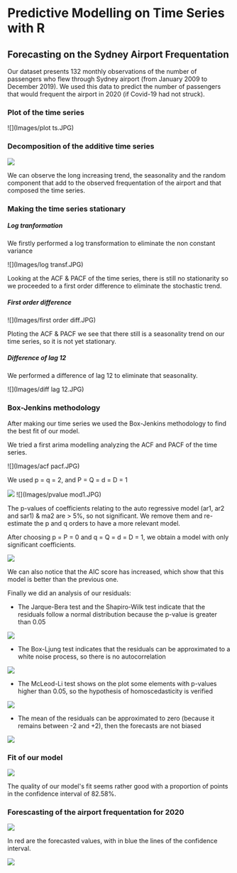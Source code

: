 # Predictive Modelling on Time Series with R
## Forecasting on the Sydney Airport Frequentation

Our dataset presents 132 monthly observations of the number of passengers who flew through Sydney airport (from January 2009 to December 2019).
We used this data to predict the number of passengers that would frequent the airport in 2020 (if Covid-19 had not struck).

### Plot of the time series

![](Images/plot ts.JPG)

### Decomposition of the additive time series

![](Images/decomposition.JPG)

We can observe the long increasing trend, the seasonality and the random component that add to the observed frequentation of the airport and that composed the time series. 

### Making the time series stationary 

##### Log tranformation

We firstly performed a log transformation to eliminate the non constant variance

![](Images/log transf.JPG)

Looking at the ACF & PACF of the time series, there is still no stationarity so we proceeded to a first order difference to eliminate the stochastic trend.

##### First order difference

![](Images/first order diff.JPG)

Ploting the ACF & PACF we see that there still is a seasonality trend on our time series, so it is not yet stationary.

##### Difference of lag 12

We performed a difference of lag 12 to eliminate that seasonality.

![](Images/diff lag 12.JPG)

### Box-Jenkins methodology

After making our time series we used the Box-Jenkins methodology to find the best fit of our model.

We tried a first arima modelling analyzing the ACF and PACF of the time series. 

![](Images/acf pacf.JPG)

We used p = q = 2, and P = Q = d = D = 1

![](Images/mod1.JPG)
![](Images/pvalue mod1.JPG)

The p-values of coefficients relating to the auto regressive model (ar1, ar2 and sar1) & ma2 are > 5%, so not significant. We remove them and re-estimate the p and q orders to have a more relevant model. 

After choosing p = P = 0 and q = Q = d = D = 1, we obtain a model with only significant coefficients. 

![](Images/mod2.JPG)

We can also notice that the AIC score has increased, which show that this model is better than the previous one.

Finally we did an analysis of our residuals:

- The Jarque-Bera test and the Shapiro-Wilk test indicate that the residuals follow a normal distribution because the p-value is greater than 0.05

![](Images/jbtest.JPG)

- The Box-Ljung test indicates that the residuals can be approximated to a white noise process, so there is no autocorrelation 

![](Images/bljtest.JPG)

- The McLeod-Li test shows on the plot some elements with p-values higher than 0.05, so the hypothesis of homoscedasticity is verified

![](Images/mltest.JPG)

- The mean of the residuals can be approximated to zero (because it remains between -2 and +2), then the forecasts are not biased

![](Images/sumres.JPG)

### Fit of our model

![](Images/fit.JPG)

The quality of our model's fit seems rather good with a  proportion of points in the confidence interval of 82.58%. 

### Forescasting of the airport frequentation for 2020


![](Images/forecast.JPG)

In red are the forecasted values, with in blue the lines of the confidence interval. 


![](Images/predict.JPG)




